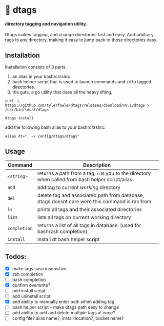 # :bookmark: dtags
#### directory tagging and navigation utility.

Dtags makes tagging, and change directories fast and easy. Add arbitrary tags
to any directory, making it easy to jump back to those directories easy.

## Installation

Installation consists of 3 parts.
1. an alias in your bashrc/zshrc.
2. bash helper script that is used to launch commands and `cd` to tagged directories.
3. the guts, a go utility that does all the heavy lifting.

```
curl -L https://github.com/tylerfowle/dtags/releases/download/v0.1/dtags > /usr/bin/local/dtags
```

`dtags install`

add the following bash alias to your bashrc/zshrc:
```
alias dt=". ~/.config/dtags/dtags"
```

## Usage
Command | Description
---     | ---
`<string>`         | returns a path from a tag, `cd`s you to the directory when called from bash helper script/alias
`add`              | add tag to current _working_ directory
`del`              | delete tag and associated path from database, dtags doesnt care were this command is ran from
`ls`               | prints all tags and their associated directories
`list`             | lists all tags on current working directory
`completion`       | returns a list of all tags in database.  (used for bash/zsh completion)
`install`          | install dt bash helper script

## Todos:
- [x] make tags case insensitive
- [x] zsh completion
- [ ] bash completion
- [x] confirm overwrite?
- [ ] add install script
- [ ] add uninstall script
- [x] add ability to manually enter path when adding tag
- [ ] bash helper script - make dtags path easy to change
- [ ] add ability to add and delete multiple tags at once?
- [ ] config file? alias name?, install location?, bucket name?
